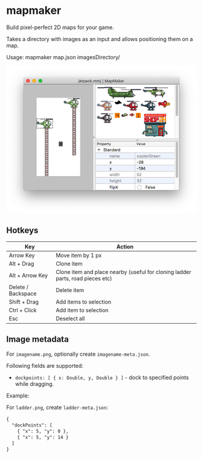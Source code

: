 # mapmaker

Build pixel-perfect 2D maps for your game.

Takes a directory with images as an input and allows positioning them on a map.

Usage:
mapmaker map.json imagesDirectory/

![Screenshot](/Doc/screenshot.png?raw=true "MapMaker Screenshot")

## Hotkeys

Key                | Action
------------------ | -------------
Arrow Key          | Move item by 1 px
Alt + Drag         | Clone item
Alt + Arrow Key    | Clone item and place nearby (useful for cloning ladder parts, road pieces etc)
Delete / Backspace | Delete item
Shift + Drag       | Add items to selection
Ctrl + Click       | Add item to selection
Esc                | Deselect all

## Image metadata

For `imagename.png`, optionally create `imagename-meta.json`.

Following fields are supported:

 - `dockpoints: [ { x: Double, y, Double } ]` - dock to specified points while dragging.

Example:

For `ladder.png`, create `ladder-meta.json`:

```
{
  "dockPoints": [
    { "x": 5, "y": 0 },
    { "x": 5, "y": 14 }
  ]
}
```

